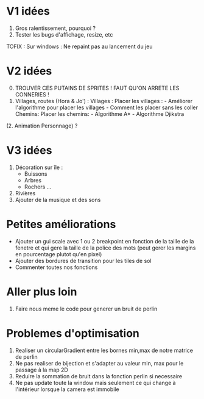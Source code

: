 V1 idées
=========
1. Gros ralentissement, pourquoi ?
2. Tester les bugs d'affichage, resize, etc

TOFIX : 
    Sur windows : 
        Ne repaint pas au lancement du jeu


V2 idées
========
0. TROUVER CES PUTAINS DE SPRITES ! FAUT QU'ON ARRETE LES CONNERIES ! 
1. Villages, routes (Hora & Jo') :
    Villages : 
        Placer les villages : 
            - Améliorer l'algorithme pour placer les villages
            - Comment les placer sans les coller
    Chemins:
        Placer les chemins:
            - Algorithme A*
            - Algorithme Djikstra 
    
(2. Animation Personnage) ?

V3 idées
==========
1. Décoration sur île  : 
    - Buissons
    - Arbres
    - Rochers ...
2. Rivières
3. Ajouter de la musique et des sons


Petites améliorations
=====================
- Ajouter un gui scale avec 1 ou 2 breakpoint en fonction de la taille de la fenetre et qui gere la taille de la police des mots (peut gerer les margins en pourcentage plutot qu'en pixel)
- Ajouter des bordures de transition pour les tiles de sol
- Commenter toutes nos fonctions


Aller plus loin
===============
1. Faire nous meme le code pour generer un bruit de perlin

Problemes d'optimisation
========================

1. Realiser un circularGradient entre les bornes min,max de notre matrice de perlin
2. Ne pas realiser de bijection et s'adapter au valeur min, max pour le passage à la map 2D
3. Reduire la sommation de bruit dans la fonction perlin si necessaire
4. Ne pas update toute la window mais seulement ce qui change à l'intérieur lorsque la camera est immobile
